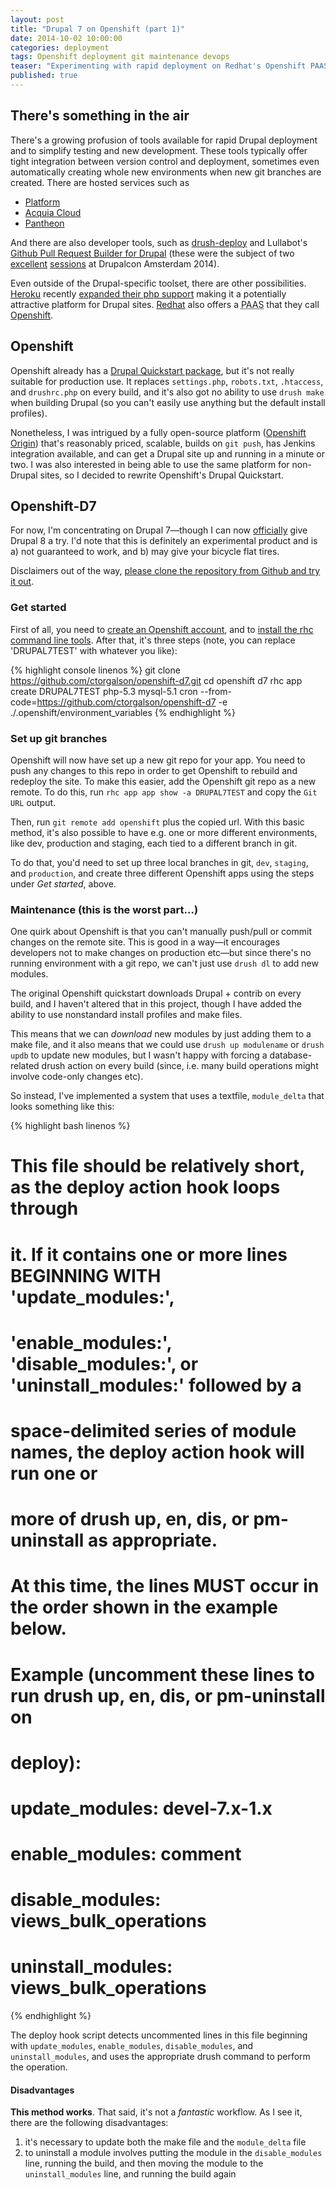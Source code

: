 ```yaml
---
layout: post
title: "Drupal 7 on Openshift (part 1)"
date: 2014-10-02 10:00:00
categories: deployment
tags: Openshift deployment git maintenance devops
teaser: "Experimenting with rapid deployment on Redhat's Openshift PAAS"
published: true
---
```


## There's something in  the air

There's a growing profusion of tools available for rapid Drupal
deployment and to simplify testing and new development. These tools
typically offer tight integration between version control and
deployment, sometimes even automatically creating whole new environments
when new git branches are created. There are hosted
services such as

* [Platform][platform]
* [Acquia Cloud][acquiacloud]
* [Pantheon][getpantheon]

And there are also developer tools, such as [drush-deploy][drushdeploy] and
Lullabot's [Github Pull Request Builder for Drupal][pullrequestbuilder]
(these were the subject of two [excellent][drushdeploysession] [sessions][pullrequestbuilder] at Drupalcon
Amsterdam 2014).

Even outside of the Drupal-specific toolset, there are other
possibilities. [Heroku][heroku] recently [expanded their php
support][herokuphp] making it a potentially attractive platform for
Drupal sites. [Redhat][redhat] also offers a <abbr title="Platform as a
Service">PAAS</abbr> that they call [Openshift][openshift].

## Openshift

Openshift already has a [Drupal Quickstart package][drupalquickstart], but it's
not really suitable for production use. It replaces `settings.php`,
`robots.txt`, `.htaccess`, and `drushrc.php` on every build, and it's also
got no ability to use `drush make` when building Drupal (so you can't
easily use anything but the default install profiles).

Nonetheless, I was intrigued by a fully open-source platform ([Openshift
Origin][openshiftorigin]) that's
reasonably priced, scalable, builds on `git push`, has Jenkins
integration available, and can get a Drupal site up and running in a
minute or two. I was also interested in being able to use the same
platform for non-Drupal sites, so I decided to rewrite Openshift's
Drupal Quickstart.

## Openshift-D7

For now, I'm concentrating on Drupal 7&mdash;though I can now
[officially][drupal8beta] give Drupal 8 a try. I'd note that this is
definitely an experimental product and is a) not guaranteed to work, and
b) may give your bicycle flat tires.

Disclaimers out of the way, [please clone the repository from Github and try it out][openshiftd7].

### Get started

First of all, you need to [create an Openshift account][openshift], and to [install the rhc
command line tools][rhccommandline]. After that, it's three steps (note,
you can replace 'DRUPAL7TEST' with whatever you like):

{% highlight console linenos %}
git clone https://github.com/ctorgalson/openshift-d7.git
cd openshift d7
rhc app create DRUPAL7TEST php-5.3 mysql-5.1 cron --from-code=https://github.com/ctorgalson/openshift-d7 -e ./.openshift/environment_variables
{% endhighlight %}

### Set up git branches

Openshift will now have set up a new git repo for your app. You need to
push any changes to this repo in order to get Openshift to rebuild and
redeploy the site. To make this easier, add the Openshift git repo as a
new remote. To do this, run `rhc app app show -a DRUPAL7TEST` and copy
the `Git URL` output.

Then, run `git remote add openshift` plus the copied url. With this
basic method, it's also possible to have e.g. one or more different
environments, like dev, production and staging, each tied to a different
branch in git.

To do that, you'd need to set up three local branches in
git, `dev`, `staging`, and `production`, and create three different
Openshift apps using the steps under *Get started*, above.

### Maintenance (this is the worst part&hellip;)

One quirk about Openshift is that you can't manually push/pull or commit
changes on the remote site. This is good in a way&mdash;it encourages
developers not to make changes on production etc&mdash;but since there's
no running environment with a git repo, we can't just use `drush dl` to
add new modules.

The original Openshift quickstart downloads Drupal + contrib on every
build, and I haven't altered that in this project, though I have added
the ability to use nonstandard install profiles and make files.

This means that we can *download* new modules by just adding them to a
make file, and it also means that we could use `drush up modulename` or
`drush updb` to update new modules, but I wasn't happy with forcing a
database-related drush action on every build (since, i.e. many build
operations might involve code-only changes etc).

So instead, I've implemented a system that uses a textfile,
`module_delta` that looks something like this:

{% highlight bash linenos %}
# This file should be relatively short, as the deploy action hook loops through
# it. If it contains one or more lines BEGINNING WITH 'update_modules:',
# 'enable_modules:', 'disable_modules:', or 'uninstall_modules:' followed by a
# space-delimited series of module names, the deploy action hook will run one or
# more of drush up, en, dis, or pm-uninstall as appropriate.
#
# At this time, the lines MUST occur in the order shown in the example below.
#
# Example (uncomment these lines to run drush up, en, dis, or pm-uninstall on
# deploy):
#
# update_modules: devel-7.x-1.x
# enable_modules: comment
# disable_modules: views_bulk_operations
# uninstall_modules: views_bulk_operations
{% endhighlight %}

The deploy hook script detects uncommented lines in this file beginning
with `update_modules`, `enable_modules`, `disable_modules`, and
`uninstall_modules`, and uses the appropriate drush command to perform
the operation.

#### Disadvantages

**This method works**. That said, it's not a *fantastic* workflow. As I
see it, there are the following disadvantages:

1. it's necessary to update both the make file and the `module_delta` file
2. to uninstall a module involves putting the module in the
   `disable_modules` line, running the build, and then moving the module
   to the `uninstall_modules` line, and running the build again

[platform]:             https://platform.sh/
[acquiacloud]:          https://www.acquia.com/products-services/acquia-cloud/
[getpantheon]:          https://www.getpantheon.com/
[drushdeploy]:          https://github.com/xforty/drush-deploy/
[drushdeploysession]:   https://amsterdam2014.drupal.org/session/deploying-your-sites-drush
[pullrequestbuilder]:   https://github.com/Lullabot/jenkins_github_drupal/
[pullrequestsession]:   https://amsterdam2014.drupal.org/session/github-pull-request-builder-drupal/
[heroku]:               https://www.heroku.com/
[herokuphp]:            https://blog.heroku.com/archives/2014/4/29/introducing_the_new_php_on_heroku/
[redhat]:               http://www.redhat.com/en/
[openshift]:            https://www.openshift.com/
[drupalquickstart]:     https://github.com/openshift/drupal-quickstart/
[openshiftorigin]:      https://openshift.github.io/
[drupal8beta]:          https://www.drupal.org/drupal-8.0.0-beta1
[openshiftd7]:          https://github.com/ctorgalson/openshift-d7
[rhccommandline]:       https://www.openshift.com/developers/rhc-client-tools-install
